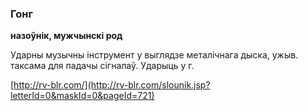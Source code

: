 ### Гонг
**назоўнік, мужчынскі род**

Ударны музычны інструмент у выглядзе металічнага дыска, ужыв. таксама для падачы сігналаў. Ударыць у г.

<a rel="author">[http://rv-blr.com/](http://rv-blr.com/slounik.jsp?letterId=0&maskId=0&pageId=721)</a>
